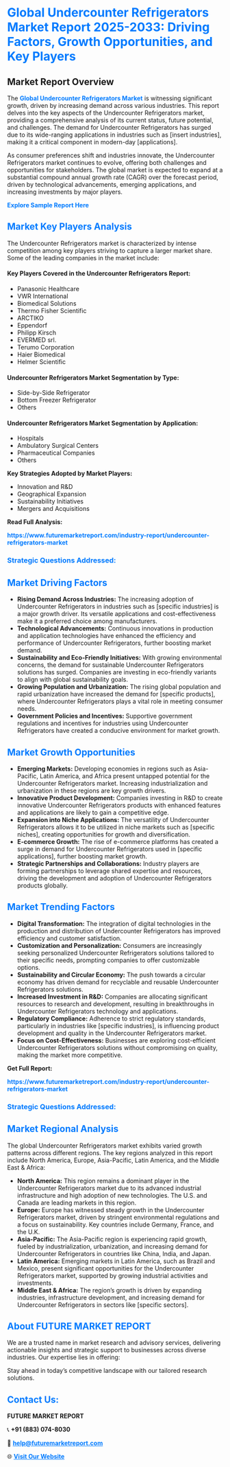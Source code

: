 <h1 style="color: #007BFF;">Global Undercounter Refrigerators Market Report 2025-2033: Driving Factors, Growth Opportunities, and Key Players</h1>

<section id="overview">
<h2>Market Report Overview</h2>
<p>The <a href="https://www.futuremarketreport.com/industry-report/undercounter-refrigerators-market" style="color: #007BFF; text-decoration: none;"><strong>Global Undercounter Refrigerators Market</strong></a> is witnessing significant growth, driven by increasing demand across various industries. This report delves into the key aspects of the Undercounter Refrigerators market, providing a comprehensive analysis of its current status, future potential, and challenges. The demand for Undercounter Refrigerators has surged due to its wide-ranging applications in industries such as [insert industries], making it a critical component in modern-day [applications].</p>
<p>As consumer preferences shift and industries innovate, the Undercounter Refrigerators market continues to evolve, offering both challenges and opportunities for stakeholders. The global market is expected to expand at a substantial compound annual growth rate (CAGR) over the forecast period, driven by technological advancements, emerging applications, and increasing investments by major players.</p>
</section>

<section id="overview">
<p><a href="https://www.futuremarketreport.com/request-sample/reportId=79106" style="color: #007BFF; text-decoration: none;"><strong>Explore Sample Report Here</strong></a></p>
</section>

<section id="key-players">
<h2 style="color: #007BFF;">Market Key Players Analysis</h2>
<p>The Undercounter Refrigerators market is characterized by intense competition among key players striving to capture a larger market share. Some of the leading companies in the market include:</p>
<h4>Key Players Covered in the Undercounter Refrigerators Report:</h4>
<ul><li>Panasonic Healthcare</li><li>VWR International</li><li>Biomedical Solutions</li><li>Thermo Fisher Scientific</li><li>ARCTIKO</li><li>Eppendorf</li><li>Philipp Kirsch</li><li>EVERMED srl.</li><li>Terumo Corporation</li><li>Haier Biomedical</li><li>Helmer Scientific</li></ul>
<h4>Undercounter Refrigerators Market Segmentation by Type:</h4>
<ul><li>Side-by-Side Refrigerator</li><li>Bottom Freezer Refrigerator</li><li>Others</li></ul>

<h4>Undercounter Refrigerators Market Segmentation by Application:</h4>
<ul><li>Hospitals</li><li>Ambulatory Surgical Centers</li><li>Pharmaceutical Companies</li><li>Others</li></ul>
<p><strong>Key Strategies Adopted by Market Players:</strong></p>
<ul>
<li>Innovation and R&D</li>
<li>Geographical Expansion</li>
<li>Sustainability Initiatives</li>
<li>Mergers and Acquisitions</li>
</ul>
</section>

<section>
<p><strong>Read Full Analysis: </strong></p><a href="https://www.futuremarketreport.com/industry-report/undercounter-refrigerators-market" style="color: #007BFF; text-decoration: none;"><strong>https://www.futuremarketreport.com/industry-report/undercounter-refrigerators-market</strong></a>
<h3 style="color: #007BFF;">Strategic Questions Addressed:</h3>
</section>

<section id="driving-factors">
<h2 style="color: #007BFF;">Market Driving Factors</h2>
<ul>
<li><strong>Rising Demand Across Industries:</strong> The increasing adoption of Undercounter Refrigerators in industries such as [specific industries] is a major growth driver. Its versatile applications and cost-effectiveness make it a preferred choice among manufacturers.</li>
<li><strong>Technological Advancements:</strong> Continuous innovations in production and application technologies have enhanced the efficiency and performance of Undercounter Refrigerators, further boosting market demand.</li>
<li><strong>Sustainability and Eco-Friendly Initiatives:</strong> With growing environmental concerns, the demand for sustainable Undercounter Refrigerators solutions has surged. Companies are investing in eco-friendly variants to align with global sustainability goals.</li>
<li><strong>Growing Population and Urbanization:</strong> The rising global population and rapid urbanization have increased the demand for [specific products], where Undercounter Refrigerators plays a vital role in meeting consumer needs.</li>
<li><strong>Government Policies and Incentives:</strong> Supportive government regulations and incentives for industries using Undercounter Refrigerators have created a conducive environment for market growth.</li>
</ul>
</section>

<section id="growth-opportunities">
<h2 style="color: #007BFF;">Market Growth Opportunities</h2>
<ul>
<li><strong>Emerging Markets:</strong> Developing economies in regions such as Asia-Pacific, Latin America, and Africa present untapped potential for the Undercounter Refrigerators market. Increasing industrialization and urbanization in these regions are key growth drivers.</li>
<li><strong>Innovative Product Development:</strong> Companies investing in R&D to create innovative Undercounter Refrigerators products with enhanced features and applications are likely to gain a competitive edge.</li>
<li><strong>Expansion into Niche Applications:</strong> The versatility of Undercounter Refrigerators allows it to be utilized in niche markets such as [specific niches], creating opportunities for growth and diversification.</li>
<li><strong>E-commerce Growth:</strong> The rise of e-commerce platforms has created a surge in demand for Undercounter Refrigerators used in [specific applications], further boosting market growth.</li>
<li><strong>Strategic Partnerships and Collaborations:</strong> Industry players are forming partnerships to leverage shared expertise and resources, driving the development and adoption of Undercounter Refrigerators products globally.</li>
</ul>
</section>

<section id="trending-factors">
<h2 style="color: #007BFF;">Market Trending Factors</h2>
<ul>
<li><strong>Digital Transformation:</strong> The integration of digital technologies in the production and distribution of Undercounter Refrigerators has improved efficiency and customer satisfaction.</li>
<li><strong>Customization and Personalization:</strong> Consumers are increasingly seeking personalized Undercounter Refrigerators solutions tailored to their specific needs, prompting companies to offer customizable options.</li>
<li><strong>Sustainability and Circular Economy:</strong> The push towards a circular economy has driven demand for recyclable and reusable Undercounter Refrigerators solutions.</li>
<li><strong>Increased Investment in R&D:</strong> Companies are allocating significant resources to research and development, resulting in breakthroughs in Undercounter Refrigerators technology and applications.</li>
<li><strong>Regulatory Compliance:</strong> Adherence to strict regulatory standards, particularly in industries like [specific industries], is influencing product development and quality in the Undercounter Refrigerators market.</li>
<li><strong>Focus on Cost-Effectiveness:</strong> Businesses are exploring cost-efficient Undercounter Refrigerators solutions without compromising on quality, making the market more competitive.</li>
</ul>
</section>

<section>
<p><strong>Get Full Report: </strong></p><a href="https://www.futuremarketreport.com/industry-report/undercounter-refrigerators-market" style="color: #007BFF; text-decoration: none;"><strong>https://www.futuremarketreport.com/industry-report/undercounter-refrigerators-market</strong></a>
<h3 style="color: #007BFF;">Strategic Questions Addressed:</h3>
</section>


<section id="regional-analysis">
<h2 style="color: #007BFF;">Market Regional Analysis</h2>
<p>The global Undercounter Refrigerators market exhibits varied growth patterns across different regions. The key regions analyzed in this report include North America, Europe, Asia-Pacific, Latin America, and the Middle East & Africa:</p>
<ul>
<li><strong>North America:</strong> This region remains a dominant player in the Undercounter Refrigerators market due to its advanced industrial infrastructure and high adoption of new technologies. The U.S. and Canada are leading markets in this region.</li>
<li><strong>Europe:</strong> Europe has witnessed steady growth in the Undercounter Refrigerators market, driven by stringent environmental regulations and a focus on sustainability. Key countries include Germany, France, and the U.K.</li>
<li><strong>Asia-Pacific:</strong> The Asia-Pacific region is experiencing rapid growth, fueled by industrialization, urbanization, and increasing demand for Undercounter Refrigerators in countries like China, India, and Japan.</li>
<li><strong>Latin America:</strong> Emerging markets in Latin America, such as Brazil and Mexico, present significant opportunities for the Undercounter Refrigerators market, supported by growing industrial activities and investments.</li>
<li><strong>Middle East & Africa:</strong> The region’s growth is driven by expanding industries, infrastructure development, and increasing demand for Undercounter Refrigerators in sectors like [specific sectors].</li>
</ul>
</section>

<footer>
<h2 style="color: #007BFF;">About FUTURE MARKET REPORT</h2>
<p>We are a trusted name in market research and advisory services, delivering actionable insights and strategic support to businesses across diverse industries. Our expertise lies in offering:</p>

<p>Stay ahead in today’s competitive landscape with our tailored research solutions.</p>

<h2 style="color: #007BFF;">Contact Us:</h2>
<p><strong>FUTURE MARKET REPORT</strong></p>
<p>📞 <strong>+91 (883) 074-8030</strong></p>
<p>📧 <strong><a href="mailto:help@futuremarketreport.com" style="color: #007BFF;">help@futuremarketreport.com</a></strong></p>
<p>🌐 <strong><a href="https://www.futuremarketreport.com/" style="color: #007BFF;">Visit Our Website</a></strong></p>
</footer>